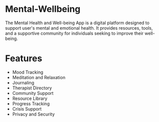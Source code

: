 # Mental-Wellbeing
The Mental Health and Well-being App is a digital platform designed to support user's mental and emotional health. It provides resources, tools, and a supportive community for individuals seeking to improve their well-being.

# Features
* Mood Tracking
* Meditation and Relaxation
* Journaling
* Therapist Directory
* Community Support
* Resource Library
* Progress Tracking
* Crisis Support
* Privacy and Security
